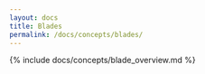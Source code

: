 ```yaml
---
layout: docs
title: Blades
permalink: /docs/concepts/blades/
---
```


{% include docs/concepts/blade_overview.md %}